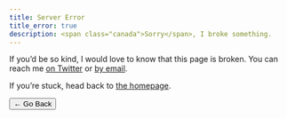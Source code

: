 ```yaml
---
title: Server Error
title_error: true
description: <span class="canada">Sorry</span>, I broke something.
---
```


<div class=" [ box  box--error ] ">
    <p>If you’d be so kind, I would love to know that this page is broken. You can reach me <a href="https://twitter.com/{{ author.twitter }}">on Twitter</a> or <a href="mailto:{{ author.email }}">by email</a>.</p>
    <p>If you’re stuck, head back to <a href="/">the homepage</a>.</p>
</div>

<nav class=" [ navigator ] ">
    <button onclick="history.back(-1)" aria-label="Go back">← Go Back</button>
</nav>

